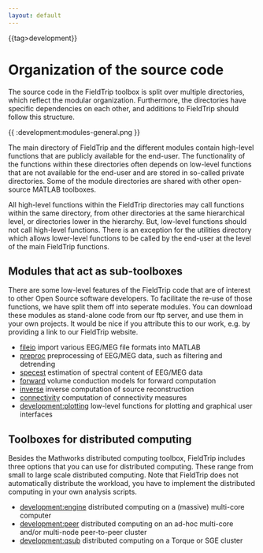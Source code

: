 ```yaml
---
layout: default
---
```


{{tag>development}}

# Organization of the source code

The source code in the FieldTrip toolbox is split over multiple directories, which reflect the modular organization. Furthermore, the directories have specific dependencies on each other, and additions to FieldTrip should follow this structure.

{{ :development:modules-general.png }}

The main directory of FieldTrip and the different modules contain high-level functions that are publicly available for the end-user. The functionality of the functions within these directories often depends on low-level functions that are not available for the end-user and are stored in so-called private directories. Some of the module directories are shared with other open-source MATLAB toolboxes.

All high-level functions within the FieldTrip directories may call functions within the same directory, from other directories at the same hierarchical level, or directories lower in the hierarchy. But, low-level functions should not call high-level functions. There is an exception for the utilities directory which allows lower-level functions to be called by the end-user at the level of the main FieldTrip functions.

## Modules that act as sub-toolboxes

There are some low-level features of the FieldTrip code that are of interest to other Open Source software developers. To facilitate the re-use of those functions, we have split them off into seperate modules. You can download these modules as stand-alone code from our ftp server, and use them in your own projects. It would be nice if you attribute this to our work, e.g. by providing a link to our FieldTrip website.

*  [fileio](/development/fileio) import various EEG/MEG file formats into MATLAB
*  [preproc](/development/preproc) preprocessing of EEG/MEG data, such as filtering and detrending
*  [specest](/development/specest) estimation of spectral content of EEG/MEG data
*  [forward](/development/forward) volume conduction models for forward computation
*  [inverse](/development/inverse) inverse computation of source reconstruction
*  [connectivity](/development/connectivity) computation of connectivity measures
*  [development:plotting](/development/plotting) low-level functions for plotting and graphical user interfaces

## Toolboxes for distributed computing

Besides the Mathworks distributed computing toolbox, FieldTrip includes three options that you can use for distributed computing. These range from small to large scale distributed computing. Note that FieldTrip does not automatically distribute the workload, you have to implement the distributed computing in your own analysis scripts.

*  [development:engine](/development/engine) distributed computing on a (massive) multi-core computer
*  [development:peer](/development/peer) distributed computing on an ad-hoc multi-core and/or multi-node peer-to-peer  cluster
*  [development:qsub](/development/qsub) distributed computing on a Torque or SGE cluster
